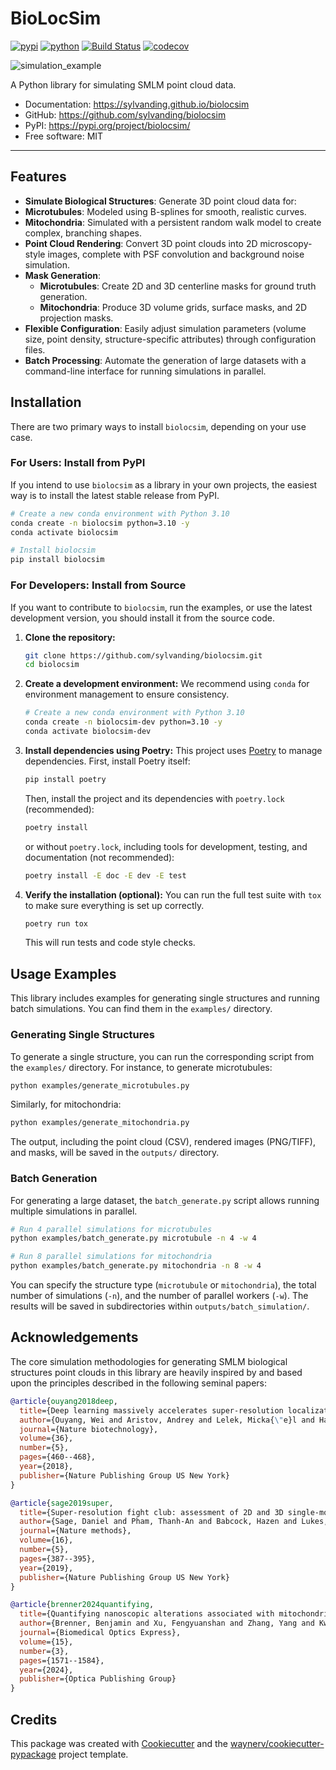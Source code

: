 # BioLocSim

[![pypi](https://img.shields.io/pypi/v/biolocsim.svg)](https://pypi.org/project/biolocsim/)
[![python](https://img.shields.io/pypi/pyversions/biolocsim.svg)](https://pypi.org/project/biolocsim/)
[![Build Status](https://github.com/sylvanding/biolocsim/actions/workflows/dev.yml/badge.svg)](https://github.com/sylvanding/biolocsim/actions/workflows/dev.yml)
[![codecov](https://codecov.io/gh/sylvanding/biolocsim/branch/main/graphs/badge.svg)](https://codecov.io/github/sylvanding/biolocsim)

![simulation_example](./assets/simulation_examples.jpg)

A Python library for simulating SMLM point cloud data.

* Documentation: <https://sylvanding.github.io/biolocsim>
* GitHub: <https://github.com/sylvanding/biolocsim>
* PyPI: <https://pypi.org/project/biolocsim/>
* Free software: MIT

---

## Features

* **Simulate Biological Structures**: Generate 3D point cloud data for:
* **Microtubules**: Modeled using B-splines for smooth, realistic curves.
* **Mitochondria**: Simulated with a persistent random walk model to create complex, branching shapes.
* **Point Cloud Rendering**: Convert 3D point clouds into 2D microscopy-style images, complete with PSF convolution and background noise simulation.
* **Mask Generation**:
  * **Microtubules**: Create 2D and 3D centerline masks for ground truth generation.
  * **Mitochondria**: Produce 3D volume grids, surface masks, and 2D projection masks.
* **Flexible Configuration**: Easily adjust simulation parameters (volume size, point density, structure-specific attributes) through configuration files.
* **Batch Processing**: Automate the generation of large datasets with a command-line interface for running simulations in parallel.

## Installation

There are two primary ways to install `biolocsim`, depending on your use case.

### For Users: Install from PyPI

If you intend to use `biolocsim` as a library in your own projects, the easiest way is to install the latest stable release from PyPI.

```bash
# Create a new conda environment with Python 3.10
conda create -n biolocsim python=3.10 -y
conda activate biolocsim

# Install biolocsim
pip install biolocsim
```

### For Developers: Install from Source

If you want to contribute to `biolocsim`, run the examples, or use the latest development version, you should install it from the source code.

1. **Clone the repository:**

    ```bash
    git clone https://github.com/sylvanding/biolocsim.git
    cd biolocsim
    ```

2. **Create a development environment:**
    We recommend using `conda` for environment management to ensure consistency.

    ```bash
    # Create a new conda environment with Python 3.10
    conda create -n biolocsim-dev python=3.10 -y
    conda activate biolocsim-dev
    ```

3. **Install dependencies using Poetry:**
    This project uses [Poetry](https://python-poetry.org/) to manage dependencies. First, install Poetry itself:

    ```bash
    pip install poetry
    ```

    Then, install the project and its dependencies with `poetry.lock` (recommended):

    ```bash
    poetry install
    ```

    or without `poetry.lock`, including tools for development, testing, and documentation (not recommended):

    ```bash
    poetry install -E doc -E dev -E test
    ```

4. **Verify the installation (optional):**
    You can run the full test suite with `tox` to make sure everything is set up correctly.

    ```bash
    poetry run tox
    ```

    This will run tests and code style checks.

## Usage Examples

This library includes examples for generating single structures and running batch simulations. You can find them in the `examples/` directory.

### Generating Single Structures

To generate a single structure, you can run the corresponding script from the `examples/` directory. For instance, to generate microtubules:

```bash
python examples/generate_microtubules.py
```

Similarly, for mitochondria:

```bash
python examples/generate_mitochondria.py
```

The output, including the point cloud (CSV), rendered images (PNG/TIFF), and masks, will be saved in the `outputs/` directory.

### Batch Generation

For generating a large dataset, the `batch_generate.py` script allows running multiple simulations in parallel.

```bash
# Run 4 parallel simulations for microtubules
python examples/batch_generate.py microtubule -n 4 -w 4

# Run 8 parallel simulations for mitochondria
python examples/batch_generate.py mitochondria -n 8 -w 4
```

You can specify the structure type (`microtubule` or `mitochondria`), the total number of simulations (`-n`), and the number of parallel workers (`-w`). The results will be saved in subdirectories within `outputs/batch_simulation/`.

## Acknowledgements

The core simulation methodologies for generating SMLM biological structures point clouds in this library are heavily inspired by and based upon the principles described in the following seminal papers:

```bibtex
@article{ouyang2018deep,
  title={Deep learning massively accelerates super-resolution localization microscopy},
  author={Ouyang, Wei and Aristov, Andrey and Lelek, Micka{\"e}l and Hao, Xian and Zimmer, Christophe},
  journal={Nature biotechnology},
  volume={36},
  number={5},
  pages={460--468},
  year={2018},
  publisher={Nature Publishing Group US New York}
}

@article{sage2019super,
  title={Super-resolution fight club: assessment of 2D and 3D single-molecule localization microscopy software},
  author={Sage, Daniel and Pham, Thanh-An and Babcock, Hazen and Lukes, Tomas and Pengo, Thomas and Chao, Jerry and Velmurugan, Ramraj and Herbert, Alex and Agrawal, Anurag and Colabrese, Silvia and others},
  journal={Nature methods},
  volume={16},
  number={5},
  pages={387--395},
  year={2019},
  publisher={Nature Publishing Group US New York}
}

@article{brenner2024quantifying,
  title={Quantifying nanoscopic alterations associated with mitochondrial dysfunction using three-dimensional single-molecule localization microscopy},
  author={Brenner, Benjamin and Xu, Fengyuanshan and Zhang, Yang and Kweon, Junghun and Fang, Raymond and Sheibani, Nader and Zhang, Sarah X and Sun, Cheng and Zhang, Hao F},
  journal={Biomedical Optics Express},
  volume={15},
  number={3},
  pages={1571--1584},
  year={2024},
  publisher={Optica Publishing Group}
}
```

## Credits

This package was created with [Cookiecutter](https://github.com/audreyr/cookiecutter) and the [waynerv/cookiecutter-pypackage](https://github.com/waynerv/cookiecutter-pypackage) project template.
